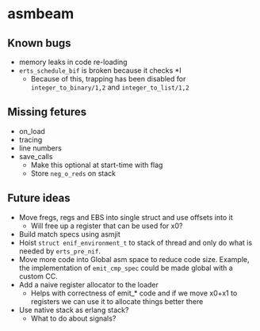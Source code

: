 # asmbeam

## Known bugs
* memory leaks in code re-loading
* `erts_schedule_bif` is broken because it checks *I
  * Because of this, trapping has been disabled for `integer_to_binary/1,2` and
    `integer_to_list/1,2`

## Missing fetures

* on_load
* tracing
* line numbers
* save_calls
  * Make this optional at start-time with flag
  * Store `neg_o_reds` on stack

## Future ideas

* Move fregs, regs and EBS into single struct and use offsets into it
  * Will free up a register that can be used for x0?
* Build match specs using asmjit
* Hoist `struct enif_environment_t` to stack of thread and only do what is needed by `erts_pre_nif`.
* Move more code into Global asm space to reduce code size. Example, the implementation of `emit_cmp_spec` could be made global with a custom CC.
* Add a naive register allocator to the loader
  * Helps with correctness of emit_* code and if we move x0+x1 to registers we can
    use it to allocate things better there
* Use native stack as erlang stack?
  * What to do about signals?
